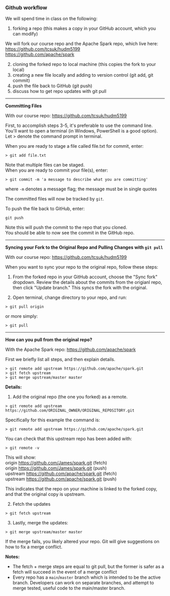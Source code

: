 ### Github workflow  

We will spend time in class on the following:  
1) forking a repo (this makes a copy in your GitHub account, which you can modify)  

We will fork our course repo and the Apache Spark repo, which live here:
https://github.com/tcsuk/hudm5199  
https://github.com/apache/spark

2) cloning the forked repo to local machine (this copies the fork to your local)
3) creating a new file locally and adding to version control (git add, git commit)
4) push the file back to GitHub (git push)
5) discuss how to get repo updates with git pull

---  

**Committing Files**  

With our course repo: https://github.com/tcsuk/hudm5199

First, to accomplish steps 3-5, it's preferable to use the command line.  
You'll want to open a terminal (in Windows, PowerShell is a good option).  
Let > denote the command prompt in terminal.

When you are ready to stage a file called file.txt for commit, enter:

`> git add file.txt`

Note that multiple files can be staged.  
When you are ready to commit your file(s), enter:  

`> git commit -m 'a message to describe what you are committing'`

where `-m` denotes a message flag; the message must be in single quotes

The committed files will now be tracked by `git`.

To push the file back to GitHub, enter:

`git push`

Note this will push the commit to the repo that you cloned.  
You should be able to now see the commit in the GitHub repo.  

---    

**Syncing your Fork to the Original Repo and Pulling Changes with `git pull`**

With our course repo: https://github.com/tcsuk/hudm5199

When you want to sync your repo to the original repo, follow these steps:
1) From the forked repo in your GitHub account, choose the "Sync fork" dropdown. Review the details about the commits from the origianl repo, then click "Update branch." This syncs the fork with the original.

2) Open terminal, change directory to your repo, and run:  

`> git pull origin`

or more simply:

`> git pull`  
   
--- 

**How can you pull from the original repo?**  

With the Apache Spark repo: https://github.com/apache/spark

First we briefly list all steps, and then explain details.  

```
> git remote add upstream https://github.com/apache/spark.git
> git fetch upstream
> git merge upstream/master master
```

**Details:**  

1) Add the original repo (the one you forked) as a remote.

`> git remote add upstream https://github.com/ORIGINAL_OWNER/ORIGINAL_REPOSITORY.git`  

Specifically for this example the command is:  

`> git remote add upstream https://github.com/apache/spark.git`  

You can check that this upstream repo has been added with:  

`> git remote -v`

This will show:  
origin  https://github.com/James/spark.git (fetch)  
origin  https://github.com/James/spark.git (push)  
upstream        https://github.com/apache/spark.git (fetch)  
upstream        https://github.com/apache/spark.git (push)  

This indicates that the repo on your machine is linked to the forked copy,
and that the original copy is upstream.

2) Fetch the updates

`> git fetch upstream`

3) Lastly, merge the updates:  

`> git merge upstream/master master`

If the merge fails, you likely altered your repo. Git will give suggestions on how to fix a merge conflict.

**Notes:** 
- The fetch + merge steps are equal to git pull, but the former is safer as a fetch will succeed in the event of a merge conflict
- Every repo has a `main`/`master` branch which is intended to be the active branch. Developers can work on separate branches, and attempt to merge
  tested, useful code to the main/master branch.
